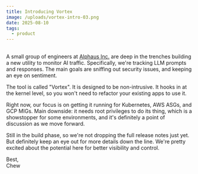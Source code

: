 ```yaml
---
title: Introducing Vortex
image: /uploads/vortex-intro-03.png
date: 2025-08-10
tags:
  - product
---
```


##

A small group of engineers at [Alphaus Inc.](https://alphaus.cloud/) are deep in the trenches building a new utility to monitor AI traffic. Specifically, we're tracking LLM prompts and responses. The main goals are sniffing out security issues, and keeping an eye on sentiment.

The tool is called "Vortex". It is designed to be non-intrusive. It hooks in at the kernel level, so you won't need to refactor your existing apps to use it.

Right now, our focus is on getting it running for Kubernetes, AWS ASGs, and GCP MIGs. Main downside: it needs root privileges to do its thing, which is a showstopper for some environments, and it's definitely a point of discussion as we move forward.

Still in the build phase, so we're not dropping the full release notes just yet. But definitely keep an eye out for more details down the line. We're pretty excited about the potential here for better visibility and control.

Best,  
Chew
